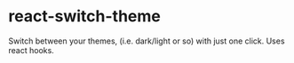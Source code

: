 # react-switch-theme
Switch between your themes, (i.e. dark/light or so) with just one click. Uses react hooks.
